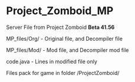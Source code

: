 # Project_Zomboid_MP

Server File from Project Zomboid  **Beta 41.56**

MP_files/Org/ - Original file, and Decompiler file

MP_files/Mod/ - Mod file, and Decompiler mod file

code.java - Lines in modified file only

Files pack for game in folder /ProjectZomboid/